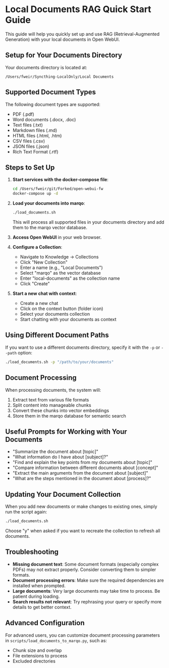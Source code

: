 # Local Documents RAG Quick Start Guide

This guide will help you quickly set up and use RAG (Retrieval-Augmented Generation) with your local documents in Open WebUI.

## Setup for Your Documents Directory

Your documents directory is located at:
```
/Users/fweir/Syncthing-LocalOnly/Local Documents
```

## Supported Document Types

The following document types are supported:
- PDF (.pdf)
- Word documents (.docx, .doc)
- Text files (.txt)
- Markdown files (.md)
- HTML files (.html, .htm)
- CSV files (.csv)
- JSON files (.json)
- Rich Text Format (.rtf)

## Steps to Set Up

1. **Start services with the docker-compose file**:
   ```bash
   cd /Users/fweir/git/Forked/open-webui-fw
   docker-compose up -d
   ```

2. **Load your documents into marqo**:
   ```bash
   ./load_documents.sh
   ```
   
   This will process all supported files in your documents directory and add them to the marqo vector database.

3. **Access Open WebUI** in your web browser.

4. **Configure a Collection**:
   - Navigate to Knowledge → Collections
   - Click "New Collection"
   - Enter a name (e.g., "Local Documents")
   - Select "marqo" as the vector database
   - Enter "local-documents" as the collection name
   - Click "Create"

5. **Start a new chat with context**:
   - Create a new chat
   - Click on the context button (folder icon)
   - Select your documents collection
   - Start chatting with your documents as context

## Using Different Document Paths

If you want to use a different documents directory, specify it with the `-p` or `--path` option:

```bash
./load_documents.sh -p "/path/to/your/documents"
```

## Document Processing

When processing documents, the system will:
1. Extract text from various file formats
2. Split content into manageable chunks
3. Convert these chunks into vector embeddings
4. Store them in the marqo database for semantic search

## Useful Prompts for Working with Your Documents

- "Summarize the document about [topic]"
- "What information do I have about [subject]?"
- "Find and explain the key points from my documents about [topic]"
- "Compare information between different documents about [concept]"
- "Extract the main arguments from the document about [subject]"
- "What are the steps mentioned in the document about [process]?"

## Updating Your Document Collection

When you add new documents or make changes to existing ones, simply run the script again:

```bash
./load_documents.sh
```

Choose "y" when asked if you want to recreate the collection to refresh all documents.

## Troubleshooting

- **Missing document text**: Some document formats (especially complex PDFs) may not extract properly. Consider converting them to simpler formats.
- **Document processing errors**: Make sure the required dependencies are installed when prompted.
- **Large documents**: Very large documents may take time to process. Be patient during loading.
- **Search results not relevant**: Try rephrasing your query or specify more details to get better context.

## Advanced Configuration

For advanced users, you can customize document processing parameters in `scripts/load_documents_to_marqo.py`, such as:
- Chunk size and overlap
- File extensions to process
- Excluded directories 